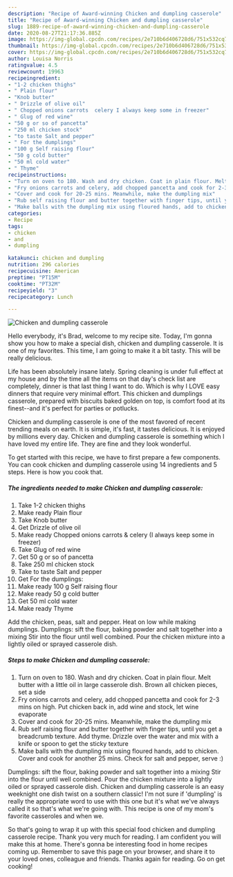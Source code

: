 ```yaml
---
description: "Recipe of Award-winning Chicken and dumpling casserole"
title: "Recipe of Award-winning Chicken and dumpling casserole"
slug: 1889-recipe-of-award-winning-chicken-and-dumpling-casserole
date: 2020-08-27T21:17:36.885Z
image: https://img-global.cpcdn.com/recipes/2e710b6d406728d6/751x532cq70/chicken-and-dumpling-casserole-recipe-main-photo.jpg
thumbnail: https://img-global.cpcdn.com/recipes/2e710b6d406728d6/751x532cq70/chicken-and-dumpling-casserole-recipe-main-photo.jpg
cover: https://img-global.cpcdn.com/recipes/2e710b6d406728d6/751x532cq70/chicken-and-dumpling-casserole-recipe-main-photo.jpg
author: Louisa Norris
ratingvalue: 4.5
reviewcount: 19963
recipeingredient:
- "1-2 chicken thighs"
- " Plain flour"
- "Knob butter"
- " Drizzle of olive oil"
- " Chopped onions carrots  celery I always keep some in freezer"
- " Glug of red wine"
- "50 g or so of pancetta"
- "250 ml chicken stock"
- "to taste Salt and pepper"
- " For the dumplings"
- "100 g Self raising flour"
- "50 g cold butter"
- "50 ml cold water"
- " Thyme"
recipeinstructions:
- "Turn on oven to 180. Wash and dry chicken. Coat in plain flour. Melt butter with a little oil in large casserole dish. Brown all chicken pieces, set a side"
- "Fry onions carrots and celery, add chopped pancetta and cook for 2-3 mins on high. Put chicken back in, add wine and stock, let wine evaporate"
- "Cover and cook for 20-25 mins. Meanwhile, make the dumpling mix"
- "Rub self raising flour and butter together with finger tips, until you get a breadcrumb texture. Add thyme. Drizzle over the water and mix with a knife or spoon to get the sticky texture"
- "Make balls with the dumpling mix using floured hands, add to chicken. Cover and cook for another 25 mins. Check for salt and pepper, serve :)"
categories:
- Recipe
tags:
- chicken
- and
- dumpling

katakunci: chicken and dumpling 
nutrition: 296 calories
recipecuisine: American
preptime: "PT15M"
cooktime: "PT32M"
recipeyield: "3"
recipecategory: Lunch

---
```



![Chicken and dumpling casserole](https://img-global.cpcdn.com/recipes/2e710b6d406728d6/751x532cq70/chicken-and-dumpling-casserole-recipe-main-photo.jpg)

Hello everybody, it's Brad, welcome to my recipe site. Today, I'm gonna show you how to make a special dish, chicken and dumpling casserole. It is one of my favorites. This time, I am going to make it a bit tasty. This will be really delicious.

Life has been absolutely insane lately. Spring cleaning is under full effect at my house and by the time all the items on that day&#39;s check list are completely, dinner is that last thing I want to do. Which is why I LOVE easy dinners that require very minimal effort. This chicken and dumplings casserole, prepared with biscuits baked golden on top, is comfort food at its finest--and it&#39;s perfect for parties or potlucks.

Chicken and dumpling casserole is one of the most favored of recent trending meals on earth. It is simple, it's fast, it tastes delicious. It is enjoyed by millions every day. Chicken and dumpling casserole is something which I have loved my entire life. They are fine and they look wonderful.


To get started with this recipe, we have to first prepare a few components. You can cook chicken and dumpling casserole using 14 ingredients and 5 steps. Here is how you cook that.

<!--inarticleads1-->

##### The ingredients needed to make Chicken and dumpling casserole:

1. Take 1-2 chicken thighs
1. Make ready  Plain flour
1. Take Knob butter
1. Get  Drizzle of olive oil
1. Make ready  Chopped onions carrots &amp; celery (I always keep some in freezer)
1. Take  Glug of red wine
1. Get 50 g or so of pancetta
1. Take 250 ml chicken stock
1. Take to taste Salt and pepper
1. Get  For the dumplings:
1. Make ready 100 g Self raising flour
1. Make ready 50 g cold butter
1. Get 50 ml cold water
1. Make ready  Thyme


Add the chicken, peas, salt and pepper. Heat on low while making dumplings. Dumplings: sift the flour, baking powder and salt together into a mixing Stir into the flour until well combined. Pour the chicken mixture into a lightly oiled or sprayed casserole dish. 

<!--inarticleads2-->

##### Steps to make Chicken and dumpling casserole:

1. Turn on oven to 180. Wash and dry chicken. Coat in plain flour. Melt butter with a little oil in large casserole dish. Brown all chicken pieces, set a side
1. Fry onions carrots and celery, add chopped pancetta and cook for 2-3 mins on high. Put chicken back in, add wine and stock, let wine evaporate
1. Cover and cook for 20-25 mins. Meanwhile, make the dumpling mix
1. Rub self raising flour and butter together with finger tips, until you get a breadcrumb texture. Add thyme. Drizzle over the water and mix with a knife or spoon to get the sticky texture
1. Make balls with the dumpling mix using floured hands, add to chicken. Cover and cook for another 25 mins. Check for salt and pepper, serve :)


Dumplings: sift the flour, baking powder and salt together into a mixing Stir into the flour until well combined. Pour the chicken mixture into a lightly oiled or sprayed casserole dish. Chicken and dumpling casserole is an easy weeknight one dish twist on a southern classic! I&#39;m not sure if &#39;dumpling&#39; is really the appropriate word to use with this one but it&#39;s what we&#39;ve always called it so that&#39;s what we&#39;re going with. This recipe is one of my mom&#39;s favorite casseroles and when we. 

So that's going to wrap it up with this special food chicken and dumpling casserole recipe. Thank you very much for reading. I am confident you will make this at home. There's gonna be interesting food in home recipes coming up. Remember to save this page on your browser, and share it to your loved ones, colleague and friends. Thanks again for reading. Go on get cooking!
